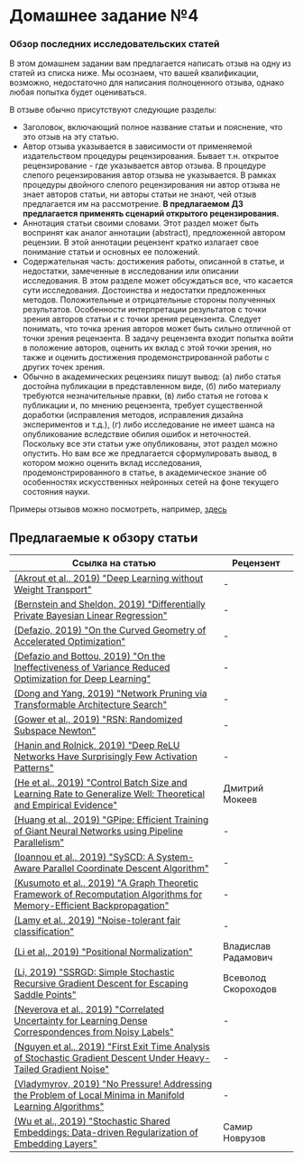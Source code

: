 # Домашнее задание №4
### Обзор последних исследовательских статей

В этом домашнем задании вам предлагается написать отзыв на одну из статей из списка ниже. Мы осознаем, что вашей квалификации, возможно, недостаточно для написания полноценного отзыва, однако любая попытка будет оцениваться.

В отзыве обычно присутствуют следующие разделы:

- Заголовок, включающий полное название статьи и пояснение, что это отзыв на эту статью.
- Автор отзыва указывается в зависимости от применяемой издательством процедуры рецензирования. Бывает т.н. открытое рецензирование - где указывается автор отзыва. В процедуре слепого рецензирования автор отзыва не указывается. В рамках процедуры двойного слепого рецензирования ни автор отзыва не знает авторов статьи, ни авторы статьи не знают, чей отзыв предлагается им на рассмотрение. **В предлагаемом ДЗ предлагается применять сценарий открытого рецензирования.**
- Аннотация статьи своими словами. Этот раздел может быть воспринят как аналог аннотации (abstract), предложенной автором рецензии. В этой аннотации рецензент кратко излагает свое понимание статьи и основных ее положений.
- Содержательная часть: достижения работы, описанной в статье, и недостатки, замеченные в исследовании или описании исследования. В этом разделе может обсуждаться все, что касается сути исследования. Достоинства и недостатки предложенных методов. Положительные и отрицательные стороны полученных результатов. Особенности интерпретации результатов с точки зрения авторов статьи и с точки зрения рецензента. Следует понимать, что точка зрения авторов может быть сильно отличной от точки зрения рецензента. В задачу рецензента входит попытка войти в положение авторов, оценить их вклад с этой точки зрения, но также и оценить достижения продемонстрированной работы с других точек зрения.
- Обычно в академических рецензиях пишут вывод: (а) либо статья достойна публикации в представленном виде, (б) либо материалу требуются незначительные правки, (в) либо статья не готова к публикации и, по мнению рецензента, требует существенной доработки (исправления методов, исправления дизайна экспериментов и т.д.), (г) либо исследование не имеет шанса на опубликование вследствие обилия ошибок и неточностей. Поскольку все эти статьи уже опубликованы, этот раздел можно опустить. Но вам все же предлагается сформулировать вывод, в котором можно оценить вклад исследования, продемонстрированного в статье, в академическое знание об особенностях искусственных нейронных сетей на фоне текущего состояния науки.

Примеры отзывов можно посмотреть, например, [здесь](https://openreview.net/search?term=neurips2019&group=NeurIPS.cc&content=all&source=forum&sort=cdate%3Adesc)


## Предлагаемые к обзору статьи

| Ссылка на статью | Рецензент |
| ----- | ---- |
| [(Akrout et al., 2019) "Deep Learning without Weight Transport"](http://papers.nips.cc/paper/8383-deep-learning-without-weight-transport) | - |
| [(Bernstein and Sheldon, 2019) "Differentially Private Bayesian Linear Regression"](http://papers.nips.cc/paper/8343-differentially-private-bayesian-linear-regression) | - |
| [(Defazio, 2019) "On the Curved Geometry of Accelerated Optimization"](http://papers.nips.cc/paper/8453-on-the-curved-geometry-of-accelerated-optimization) | - |
| [(Defazio and Bottou, 2019) "On the Ineffectiveness of Variance Reduced Optimization for Deep Learning"](http://papers.nips.cc/paper/8452-on-the-ineffectiveness-of-variance-reduced-optimization-for-deep-learning) | - |
| [(Dong and Yang, 2019) "Network Pruning via Transformable Architecture Search"](http://papers.nips.cc/paper/8364-network-pruning-via-transformable-architecture-search) | - |
| [(Gower et al., 2019) "RSN: Randomized Subspace Newton"](http://papers.nips.cc/paper/8351-rsn-randomized-subspace-newton) | - |
| [(Hanin and Rolnick, 2019) "Deep ReLU Networks Have Surprisingly Few Activation Patterns"](http://papers.nips.cc/paper/8328-deep-relu-networks-have-surprisingly-few-activation-patterns) | - |
| [(He et al., 2019) "Control Batch Size and Learning Rate to Generalize Well: Theoretical and Empirical Evidence"](http://papers.nips.cc/paper/8398-control-batch-size-and-learning-rate-to-generalize-well-theoretical-and-empirical-evidence) | Дмитрий Мокеев |
| [(Huang et al., 2019) "GPipe: Efficient Training of Giant Neural Networks using Pipeline Parallelism"](http://papers.nips.cc/paper/8305-gpipe-efficient-training-of-giant-neural-networks-using-pipeline-parallelism) | - |
| [(Ioannou et al., 2019) "SySCD: A System-Aware Parallel Coordinate Descent Algorithm"](http://papers.nips.cc/paper/8349-syscd-a-system-aware-parallel-coordinate-descent-algorithm) | - |
| [(Kusumoto et al., 2019) "A Graph Theoretic Framework of Recomputation Algorithms for Memory-Efficient Backpropagation"](http://papers.nips.cc/paper/8400-a-graph-theoretic-framework-of-recomputation-algorithms-for-memory-efficient-backpropagation) | - |
| [(Lamy et al., 2019) "Noise-tolerant fair classification"](http://papers.nips.cc/paper/8322-noise-tolerant-fair-classification) | - |
| [(Li et al., 2019) "Positional Normalization"](http://papers.nips.cc/paper/8440-positional-normalization) | Владислав Радамович |
| [(Li, 2019) "SSRGD: Simple Stochastic Recursive Gradient Descent for Escaping Saddle Points"](http://papers.nips.cc/paper/8431-ssrgd-simple-stochastic-recursive-gradient-descent-for-escaping-saddle-points) | Всеволод Скороходов |
| [(Neverova et al., 2019) "Correlated Uncertainty for Learning Dense Correspondences from Noisy Labels"](http://papers.nips.cc/paper/8378-correlated-uncertainty-for-learning-dense-correspondences-from-noisy-labels) | - |
| [(Nguyen et al., 2019) "First Exit Time Analysis of Stochastic Gradient Descent Under Heavy-Tailed Gradient Noise"](http://papers.nips.cc/paper/8320-first-exit-time-analysis-of-stochastic-gradient-descent-under-heavy-tailed-gradient-noise) | - |
| [(Vladymyrov, 2019) "No Pressure! Addressing the Problem of Local Minima in Manifold Learning Algorithms"](http://papers.nips.cc/paper/8357-no-pressure-addressing-the-problem-of-local-minima-in-manifold-learning-algorithms) | - |
| [(Wu et al., 2019) "Stochastic Shared Embeddings: Data-driven Regularization of Embedding Layers"](http://papers.nips.cc/paper/8298-stochastic-shared-embeddings-data-driven-regularization-of-embedding-layers) | Самир Новрузов |